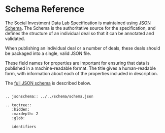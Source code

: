 # Schema Reference

The Social Investment Data Lab Specification is maintained using [JSON Schema](http://json-schema.org). The Schema is the authoritative source for the specification, and defines the structure of an individual deal so that it can be annotated and validated.

When publishing an individual deal or a number of deals, these deals should be packaged into a single, valid JSON file.

These field names for properties are important for ensuring that data is published in a machine-readable format. The title gives a human-readable form, with information about each of the properties included in description.

The [full JSON schema](../_static/docson/index.html#../../schema.json$$expand) is described below.
<script src="../_static/docson/widget.js" data-schema="../../schema.json"> </script>

```eval_rst

.. jsonschema:: ../../schema/schema.json

```

```eval_rst
.. toctree::
   :hidden:
   :maxdepth: 2
   :glob:

   identifiers

```
